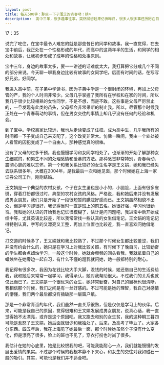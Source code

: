 ```yaml
---
layout: post
title: 每天500字：那些一下子溜走的青春呦！续4
description:  高中三年，很多趣事往事，突然回想起来仿佛昨日，很多人很多事还历历在目栩栩如生。
---
```

17：35

说完了吃住，在宝中最令人难忘的就是那些昔日的同学和故事。我一直觉得，在去宝中前后，我正处在一个性格形成的年代，而高中的这两年半的生活，和同学的相处和故事，让我初步形成了成年的性格和处事原则。

宝中三年，身边的故事太多，要一一讲述的话难度太大，我打算把它分成几个不同的部分来说。今天聊一聊我身边比较有故事的女同学吧，后面有时间的话，在写写好兄弟，好同学。

我进入高中前，在子弟中学读书，因为子弟中学是一个很封闭的环境，再加上父母管的严，我的个人时间非常少。父母几乎掌握了我所有在学校和在家的时间，所以我几乎很少比较相熟的女性同学，不是不想，而是不敢。这些事是父母严厉禁止的，一旦发现有此类的苗头，父母都会非常果断的制止我。所以，尽管那个时候我正处在一个青春萌动的事情，但在男女交往的事情上却几乎没有任何的经验和机会。

到了宝中。学校离家比较远，我也从走读变成了住校。成为高中生，几乎我所有的时间都一下子变成自己来支配了，这个改变非常大。仿佛一瞬间，我由一个处处被人看管的囚犯变成了一个自由人，那种感觉真的很棒。

没有了父母的过多干预，我也慢慢学习和女同学相处了。也渐渐的开始了解那种女生细腻的，和男生不同的处理感情和爱慕的方法。那种感觉非常特别，青春萌动、震彻心扉的难以忘怀。第一个和我关系比较好的女生名字是王文娟，她和我已经失去联系很多年，大概在2004年，是我最后一次和她见面，那个时候她在上海一家证券公司工作，刚刚结婚。

王文娟是一个典型的农村女孩，个子在女生里也是小小的，小圆脸，上面有很多雀斑，穿着打扮都很过时，典型的农村女孩的风格。严格说，我和她后来并没有发展成男女朋友，我们只是开始了一段很短暂的朦胧好感而已。王文娟虽然相貌不出众，但是学习却很好，我记得当时一直是班上的前五名。她很好强，学习也很勤奋。我和她的认识的开始我也记忆很模糊了，估计是问问题吧，我进宝中后开始成绩中等，尤其英语比较差，所以我常常找一些认真的女生借笔记，王文娟的笔记记得特别认真，字写的又漂亮又工整，再加上位置也比较近，我一直喜欢问她借笔记。

打交道的时候多了，王文娟就和我比较熟了，不过那个时候女生都比较羞涩，我们并没有约会什么的，她只是在学习上对我比较关照，有时候下了晚自习，比较勤奋的学生都会点蜡烛学习，一般这个时候，她就会频频的回头看我，我就拿着自己的蜡烛坐在她旁边一起自习，有什么不懂的题我就问她，她一般都特别的耐心。

我记得有很多次，我因为花钱比较大手大脚，没钱的时候，她还借自己的生活费给我，我和她后来常常一起学习，我得承认，她对我帮助很大。不过我们的关系也就仅此而已了。王文娟是一个很优秀的女生，她非常勤奋，对自己的目标也很清晰，我相信那个时候，我们之间是有一丝好感的。不过可能是她的理智，我自己对感情的懵懂，我们两个最后都没有捅破那一层窗户纸。

那是一个非常青涩的年代，我们虽然一直关系很熟，但是仅仅是学习上的伙伴。后来，可能是我自己的原因，觉得很难和王文娟发展成男女朋友，说真心话，我一直觉得她不太漂亮，或许是这个原因吧。我又跑去和别的女生贫，我的这种朝三暮四可能是惹怒了王文娟，她后面就很少和我独处了。后来，及高考了毕业了。大家各分东西。四五年后，我在上海见了她最后一面，那个时候她虽然个子没有什么变化，但是漂亮了很多，脸上的斑也不见了，穿衣打扮也时尚了很多。

我估计在她的心底里，她是比较恨我的吧，可能我能耐心一点，我们就能慢慢的发展出爱情的果实。不过那个时候的我根本静不下来心，和女生的交往对我如磁石一般的吸引。其实，可能也是我们并不适合吧。



